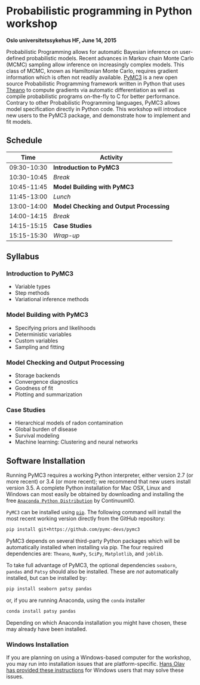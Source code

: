 # Probabilistic programming in Python workshop 

**Oslo universitetssykehus HF, June 14, 2015**

Probabilistic Programming allows for automatic Bayesian inference on user-defined probabilistic models. Recent advances in Markov chain Monte Carlo (MCMC) sampling allow inference on increasingly complex models. This class of MCMC, known as Hamiltonian Monte Carlo, requires gradient information which is often not readily available. [PyMC3](https://github.com/pymc-devs/pymc3 "GitHub - pymc-devs/pymc3: Probabilistic Programming in Python. Uses Theano as a backend, supports NUTS and ADVI.") is a new open source Probabilistic Programming framework written in Python that uses [Theano](http://deeplearning.net/software/theano/ "Welcome &mdash; Theano 0.8.2 documentation") to compute gradients via automatic differentiation as well as compile probabilistic programs on-the-fly to C for better performance. Contrary to other Probabilistic Programming languages, PyMC3 allows model specification directly in Python code. This workshop will introduce new users to the PyMC3 package, and demonstrate how to implement and fit models.

## Schedule

| Time          | Activity                    |
| --------------|-----------------------------|
| 09:30-10:30 | **Introduction to PyMC3** |
| 10:30-10:45 | *Break* |
| 10:45-11:45 | **Model Building with PyMC3** |
| 11:45-13:00 | *Lunch* |
| 13:00-14:00 | **Model Checking and Output Processing** |
| 14:00-14:15 | *Break* |
| 14:15-15:15 | **Case Studies** |
| 15:15-15:30 | *Wrap-up* |

## Syllabus

### Introduction to PyMC3

* Variable types
* Step methods
* Variational inference methods

### Model Building with PyMC3

* Specifying priors and likelihoods
* Deterministic variables
* Custom variables
* Sampling and fitting

### Model Checking and Output Processing

* Storage backends
* Convergence diagnostics
* Goodness of fit
* Plotting and summarization

### Case Studies

* Hierarchical models of radon contamination
* Global burden of disease
* Survival modeling
* Machine learning: Clustering and neural networks

## Software Installation

Running PyMC3 requires a working Python interpreter, either version 2.7 (or more recent) or 3.4 (or more recent); we recommend that new users install version 3.5. A complete Python installation for Mac OSX, Linux and Windows can most easily be obtained by downloading and installing the free [`Anaconda Python Distribution`](https://www.continuum.io/downloads) by ContinuumIO. 

`PyMC3` can be installed using [`pip`](https://pip.pypa.io/en/latest/installing.html). The following command will install the most recent working version directly from the GitHub repository:

```bash
pip install git+https://github.com/pymc-devs/pymc3
```

PyMC3 depends on several third-party Python packages which will be automatically installed when installing via pip. The four required dependencies are: `Theano`, `NumPy`, `SciPy`, `Matplotlib`, and `joblib`. 

To take full advantage of PyMC3, the optional dependencies `seaborn`, `pandas` and `Patsy` should also be installed. These are *not* automatically installed, but can be installed by:

```bash
pip install seaborn patsy pandas
```

or, if you are running Anaconda, using the `conda` installer

```bash
conda install patsy pandas
```

Depending on which Anaconda installation you might have chosen, these may already have been installed.

### Windows Installation

If you are planning on using a Windows-based computer for the workshop, you may run into installation issues that are platform-specific. [Hans Olav has provided these instructions](http://datahans.blogspot.no/2016/04/installing-pymc3.html) for Windows users that may solve these issues.